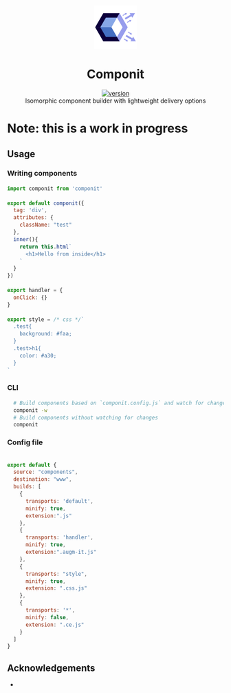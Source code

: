 <div align="center">
  <img src="https://github.com/marshallcb/componit/raw/master/componit.png" alt="componit" width="100" />
</div>

<h1 align="center">Componit</h1>
<div align="center">
  <a href="https://npmjs.org/package/componit">
    <img src="https://badgen.now.sh/npm/v/componit" alt="version" />
  </a>
</div>

<div align="center">Isomorphic component builder with lightweight delivery options</div>

# Note: this is a work in progress

## Usage

### Writing components

```js
import componit from 'componit'

export default componit({
  tag: 'div',
  attributes: {
    className: "test"
  },
  inner(){
    return this.html`
      <h1>Hello from inside</h1>
    `
  }
})

export handler = {
  onClick: {}
}

export style = /* css */`
  .test{
    background: #faa;
  }
  .test>h1{
    color: #a30;
  }
`

```

### CLI
```bash
  # Build components based on `componit.config.js` and watch for changes
  componit -w 
  # Build components without watching for changes
  componit
```

### Config file

```js

export default {
  source: "components",
  destination: "www",
  builds: [
    {
      transports: 'default',
      minify: true,
      extension:".js"
    },
    {
      transports: 'handler',
      minify: true,
      extension:".augm-it.js"
    },
    {
      transports: "style",
      minify: true,
      extension: ".css.js"
    },
    {
      transports: '*',
      minify: false,
      extension: ".ce.js"
    }
  ]
}

```

## Acknowledgements
- 